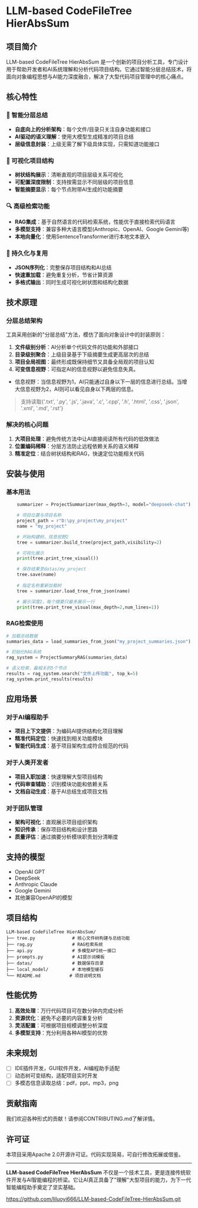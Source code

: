 # LLM-based CodeFileTree HierAbsSum

## 项目简介

LLM-based CodeFileTree HierAbsSum 是一个创新的项目分析工具，专门设计用于帮助开发者和AI系统理解和分析代码项目结构。它通过智能分层总结技术，将面向对象编程思想与AI能力深度融合，解决了大型代码项目管理中的核心痛点。

## 核心特性

### 🎯 智能分层总结
- **自底向上的分析架构**：每个文件/目录只关注自身功能和接口
- **AI驱动的语义理解**：使用大模型生成精准的项目总结
- **层级信息封装**：上级无需了解下级具体实现，只需知道功能接口

### 🌳 可视化项目结构
- **树状结构展示**：清晰直观的项目层级关系可视化
- **可配置深度限制**：支持按需显示不同层级的项目信息
- **智能摘要显示**：每个节点附带AI生成的功能摘要

### 🔍 高级检索功能
- **RAG集成**：基于自然语言的代码检索系统，性能优于直接检索代码语言
- **多模型支持**：兼容多种大语言模型(Anthropic、OpenAI、Google Gemini等)
- **本地向量化**：使用SentenceTransformer进行本地文本嵌入

### 💾 持久化与复用
- **JSON序列化**：完整保存项目结构和AI总结
- **快速重加载**：避免重复分析，节省计算资源
- **多格式输出**：同时生成可视化树状图和结构化数据

## 技术原理

### 分层总结架构
工具采用创新的"分层总结"方法，模仿了面向对象设计中的封装原则：

1. **文件级别分析**：AI分析单个代码文件的功能和外部接口
2. **目录级别聚合**：上级目录基于下级摘要生成更高层次的总结
3. **项目全局视图**：最终形成既保持细节又具备全局观的项目认知
4. **可变信息视野**：可指定AI的信息视野以避免信息失真。

* 信息视野：当信息视野为1，AI只能通过自身以下一层的信息进行总结。当增大信息视野为2，AI则可以看见自身以下两层的信息。

> 支持读取{'.txt', '.py', '.js', '.java', '.c', '.cpp', '.h', '.html', '.css', '.json', '.xml', '.md', '.rst'}

### 解决的核心问题

1. **大项目处理**：避免传统方法中让AI直接阅读所有代码的低效做法
2. **位置编码稀释**：分层方法防止远程依赖关系的语义稀释
3. **精准定位**：结合树状结构和RAG，快速定位功能相关代码

## 安装与使用

### 基本用法
```python
    summarizer = ProjectSummarizer(max_depth=3, model="deepseek-chat")

    # 项目位置与项目名称
    project_path = r"D:\py_project\my_project"
    name = "my_project"

    # 开始构建树，信息视野2
    tree = summarizer.build_tree(project_path,visibility=2)

    # 可视化展示
    print(tree.print_tree_visual())

    # 保存结果至datas/my_project
    tree.save(name)
    
    # 指定名称重新加载树
    tree = summarizer.load_tree_from_json(name)

    # 展示深度2，每个摘要只最多展示一行
    print(tree.print_tree_visual(max_depth=2,num_lines=1))
```

### RAG检索使用
```python
# 加载总结数据
summaries_data = load_summaries_from_json("my_project_summaries.json")

# 初始化RAG系统
rag_system = ProjectSummaryRAG(summaries_data)

# 语义检索，最相关的5个节点
results = rag_system.search("文件上传功能", top_k=5)
rag_system.print_results(results)
```

## 应用场景

### 对于AI编程助手
- **项目上下文提供**：为编码AI提供结构化项目理解
- **精准代码定位**：快速找到相关功能模块
- **智能代码生成**：基于项目架构生成符合规范的代码

### 对于人类开发者
- **项目入职加速**：快速理解大型项目结构
- **代码审查辅助**：识别模块功能和依赖关系
- **文档自动生成**：基于AI总结生成项目文档

### 对于团队管理
- **架构可视化**：直观展示项目组织架构
- **知识传承**：保存项目结构和设计思路
- **质量评估**：通过摘要分析模块职责划分清晰度

## 支持的模型

- OpenAI GPT
- DeepSeek
- Anthropic Claude
- Google Gemini
- 其他兼容OpenAPI的模型

## 项目结构

```
LLM-based CodeFileTree HierAbsSum/
├── tree.py              # 核心文件树构建与总结功能
├── rag.py               # RAG检索系统
├── api.py               # 多模型API统一接口
├── prompts.py           # AI提示词模板
├── datas/               # 数据保存目录
├── local_model/         # 本地模型缓存
└── README.md           # 项目说明文档
```

## 性能优势

1. **高效处理**：万行代码项目可在数分钟内完成分析
2. **资源优化**：避免不必要的内容重复分析
3. **灵活配置**：可根据项目规模调整分析深度
4. **多模型支持**：充分利用各种AI模型的优势

## 未来规划

- [ ] IDE插件开发，GUI软件开发，AI编程助手适配
- [ ] 动态树可变结构，适配项目实时开发
- [ ] 多模态信息读取总结：pdf，ppt，mp3，png

## 贡献指南

我们欢迎各种形式的贡献！请参阅CONTRIBUTING.md了解详情。

## 许可证

本项目采用Apache 2.0开源许可证。代码实现简易，可自行修改拓展或借鉴。

---

**LLM-based CodeFileTree HierAbsSum** 不仅是一个技术工具，更是连接传统软件开发与AI智能编程的桥梁。它让AI真正具备了"理解"大型项目的能力，为下一代智能编程助手奠定了坚实基础。

https://github.com/liluoyi666/LLM-based-CodeFileTree-HierAbsSum.git